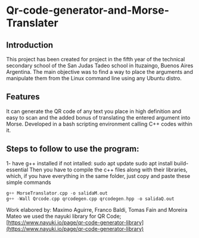 # Qr-code-generator-and-Morse-Translater
Introduction
------------
This project has been created for project in the fifth year of the technical secondary school of the San Judas Tadeo school in Ituzaingo, Buenos Aires Argentina. The main objective was to find a way to place the arguments and manipulate them from the Linux command line using any Ubuntu distro.

Features
--------
It can generate the QR code of any text you place in high definition and easy to scan and the added bonus of translating the entered argument into Morse.
Developed in a bash scripting environment calling C++ codes within it.


Steps to follow to use the program:
-----------------------------------
1- have g++ installed if not intalled:
sudo apt update
sudo apt install build-essential
Then you have to compile the c++ files along with their libraries, which, if you have everything in the same folder, just copy and paste these simple commands
```C++
g++ MorseTranslator.cpp -o salidaM.out
g++ -Wall Qrcode.cpp qrcodegen.cpp qrcodegen.hpp -o salidaQ.out

```


Work elabored by: Maximo Aguirre, Franco Baldi, Tomas Fain and Moreira Mateo
we used the nayuki library for QR Code;
[https://www.nayuki.io/page/qr-code-generator-library](https://www.nayuki.io/page/qr-code-generator-library)

